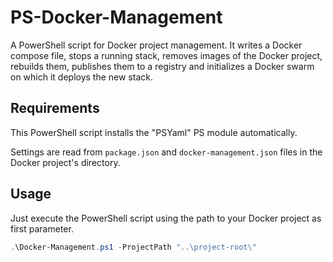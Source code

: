 # PS-Docker-Management
A PowerShell script for Docker project management.
It writes a Docker compose file, stops a running stack, removes images of the Docker project, rebuilds them, publishes them to a registry and initializes a Docker swarm on which it deploys the new stack.

## Requirements
This PowerShell script installs the "PSYaml" PS module automatically.

Settings are read from `package.json` and `docker-management.json` files in the Docker project's directory.


## Usage
Just execute the PowerShell script using the path to your Docker project as first parameter.

``` PowerShell
.\Docker-Management.ps1 -ProjectPath "..\project-root\"
```
